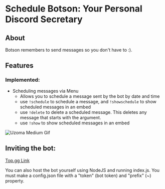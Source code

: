 # Schedule Botson: Your Personal Discord Secretary

## About

Botson remembers to send messages so you don't have to :).

## Features 

### Implemented:
* Scheduling messages via Menu
  * Allows you to schedule a message sent by the bot by date and time
  * use `!schedule` to schedule a message, and `!showschedule` to show scheduled messages in an embed
  * use `!delete` to delete a scheduled message. This deletes any message that starts with the argument.
  * use `!show` to show scheduled messages in an embed

![Uzoma Medium Gif](https://i.imgur.com/hhPeiX5.gif)

## Inviting the bot: 

[Top.gg Link](https://top.gg/bot/855579469799358475)

You can also host the bot yourself using NodeJS and running index.js. You must make a config.json file with a "token" (bot token) and "prefix" (~) property.
